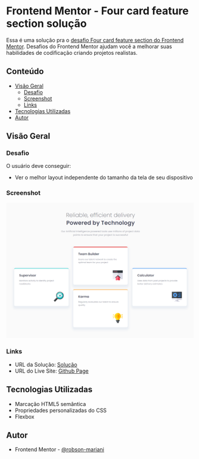 # Frontend Mentor - Four card feature section solução

Essa é uma solução pra o [desafio Four card feature section do Frontend Mentor](https://www.frontendmentor.io/challenges/four-card-feature-section-weK1eFYK). Desafios do Frontend Mentor ajudam você a melhorar suas habilidades de codificação criando projetos realistas. 

## Conteúdo

- [Visão Geral](#visão-geral)
  - [Desafio](#desafio)
  - [Screenshot](#screenshot)
  - [Links](#links)
- [Tecnologias Utilizadas](#tecnologias-utilizadas)
- [Autor](#autor)

## Visão Geral

### Desafio

O usuário deve conseguir:

- Ver o melhor layout independente do tamanho da tela de seu dispositivo

### Screenshot

![](./src/screenshots/Screenshot_1.png)

### Links

- URL da Solução: [Solução](https://www.frontendmentor.io/solutions/pgina-responsiva-com-sesso-de-quatro-cards-47R8qSbnbU)
- URL do Live Site: [Github Page](https://robson-mariani.github.io/frontend-mentor-four-card-feature-section/)

## Tecnologias Utilizadas

- Marcação HTML5 semântica
- Propriedades personalizadas do CSS
- Flexbox

## Autor

- Frontend Mentor - [@robson-mariani](https://www.frontendmentor.io/profile/robson-mariani)
